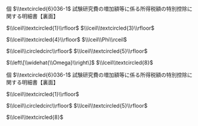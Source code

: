 個 $\\textcircled{6}036-1$ 試験研究費の増加額等に係る所得税額の特別控除に関する明細書【裏面】

$\\lceil\\textcircled{1}\\rfloor$ $\\lceil\\textcircled{3}\\rfloor$

$\\lceil\\textcircled{4}\\rfloor$ $\\lceil\\Phi\\rceil$

$\\lceil\\circledcirc\\rfloor$ $\\lceil\\textcircled{5}\\rfloor$

$\\left\[\\widehat{\\Omega}\\right\]$ $\\lceil\\textcircled{8}$

個 $\\textcircled{6}036-1$ 試験研究費の増加額等に係る所得税額の特別控除に関する明細書【裏面】

$\\lceil\\textcircled{1}\\rfloor$

$\\lceil\\circledcirc\\rfloor$ $\\lceil\\textcircled{5}\\rfloor$

$\\lceil\\textcircled{8}$